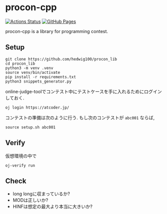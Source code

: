 # procon-cpp

[![Actions Status](https://github.com/hedwig100/procon-cpp/workflows/verify/badge.svg)](https://github.com/hedwig100/procon-cpp/actions)
[![GitHub Pages](https://img.shields.io/static/v1?label=GitHub+Pages&message=+&color=brightgreen&logo=github)](https://hedwig100.github.io/procon-cpp/)

procon-cpp is a library for programming contest.

## Setup 

```
git clone https://github.com/hedwig100/procon_lib 
cd procon_lib
python3 -m venv .venv
source venv/bin/activate
pip install -r requirements.txt
python3 snippets_generator.py
```

online-judge-toolでコンテスト中にテストケースを手に入れるためにログインしておく. 

```
oj login https://atcoder.jp/
```

コンテストの準備は次のように行う. もし次のコンテストが `abc001` ならば, 

```
source setup.sh abc001
```

## Verify 

仮想環境の中で

```
oj-verify run
```

## Check

- long longに収まっているか?
- MODは正しいか?
- HINFは想定の最大より本当に大きいか?
